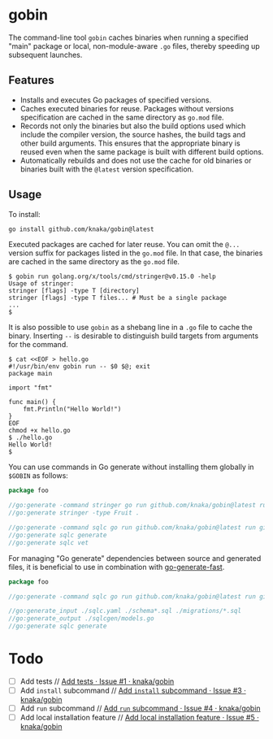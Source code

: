 # gobin

The command-line tool `gobin` caches binaries when running a specified "main" package or local, non-module-aware `.go` files, thereby speeding up subsequent launches.

## Features

- Installs and executes Go packages of specified versions.
- Caches executed binaries for reuse. Packages without versions specification are cached in the same directory as `go.mod` file.
- Records not only the binaries but also the build options used which include the compiler version, the source hashes, the build tags and other build arguments. This ensures that the appropriate binary is reused even when the same package is built with different build options.
- Automatically rebuilds and does not use the cache for old binaries or binaries built with the `@latest` version specification.

## Usage

To install:

```bash
go install github.com/knaka/gobin@latest
```

Executed packages are cached for later reuse. You can omit the `@...` version suffix for packages listed in the `go.mod` file. In that case, the binaries are cached in the same directory as the `go.mod` file.

```console
$ gobin run golang.org/x/tools/cmd/stringer@v0.15.0 -help
Usage of stringer:
stringer [flags] -type T [directory]
stringer [flags] -type T files... # Must be a single package
...
$ 
```

It is also possible to use `gobin` as a shebang line in a `.go` file to cache the binary. Inserting `--` is desirable to distinguish build targets from arguments for the command.

```console
$ cat <<EOF > hello.go
#!/usr/bin/env gobin run -- $0 $@; exit
package main

import "fmt"

func main() {
    fmt.Println("Hello World!")
}
EOF
chmod +x hello.go
$ ./hello.go
Hello World!
$
```

You can use commands in Go generate without installing them globally in `$GOBIN` as follows:

```go
package foo

//go:generate -command stringer go run github.com/knaka/gobin@latest run golang.org/x/tools/cmd/stringer@v0.15.0
//go:generate stringer -type Fruit .

//go:generate -command sqlc go run github.com/knaka/gobin@latest run github.com/sqlc-dev/sqlc/cmd/sqlc@v1.22.0
//go:generate sqlc generate
//go:generate sqlc vet
```

For managing "Go generate" dependencies between source and generated files, it is beneficial to use in combination with [go-generate-fast](https://github.com/oNaiPs/go-generate-fast).

```go
package foo

//go:generate -command sqlc go run github.com/knaka/gobin@latest run github.com/sqlc-dev/sqlc/cmd/sqlc@v1.22.0

//go:generate_input ./sqlc.yaml ./schema*.sql ./migrations/*.sql
//go:generate_output ./sqlcgen/models.go
//go:generate sqlc generate
```

# Todo

* [ ] Add tests // [Add tests · Issue #1 · knaka/gobin](https://github.com/knaka/gobin/issues/1)
* [ ] Add `install` subcommand // [Add `install` subcommand · Issue #3 · knaka/gobin](https://github.com/knaka/gobin/issues/3)
* [ ] Add `run` subcommand // [Add `run` subcommand · Issue #4 · knaka/gobin](https://github.com/knaka/gobin/issues/4)
* [ ] Add local installation feature // [Add local installation feature · Issue #5 · knaka/gobin](https://github.com/knaka/gobin/issues/5)
